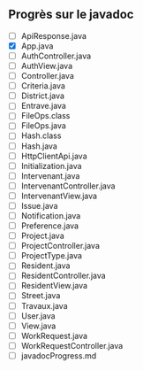  ## Progrès sur le javadoc
  
- [ ] ApiResponse.java
- [x] App.java
- [ ] AuthController.java
- [ ] AuthView.java
- [ ] Controller.java
- [ ] Criteria.java
- [ ] District.java
- [ ] Entrave.java
- [ ] FileOps.class
- [ ] FileOps.java
- [ ] Hash.class
- [ ] Hash.java
- [ ] HttpClientApi.java
- [ ] Initialization.java
- [ ] Intervenant.java
- [ ] IntervenantController.java
- [ ] IntervenantView.java
- [ ] Issue.java
- [ ] Notification.java
- [ ] Preference.java
- [ ] Project.java
- [ ] ProjectController.java
- [ ] ProjectType.java
- [ ] Resident.java
- [ ] ResidentController.java
- [ ] ResidentView.java
- [ ] Street.java
- [ ] Travaux.java
- [ ] User.java
- [ ] View.java
- [ ] WorkRequest.java
- [ ] WorkRequestController.java
- [ ] javadocProgress.md
